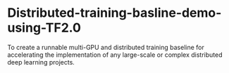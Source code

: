 # Distributed-training-basline-demo-using-TF2.0
To create a runnable multi-GPU and distributed training baseline for accelerating the implementation of any large-scale or complex distributed deep learning projects.
